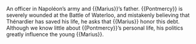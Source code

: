 An officer in Napoléon’s army and {{Marius}}’s father. {{Pontmercy}} is severely 
wounded at the Battle of Waterloo, and mistakenly believing that Thénardier 
has saved his life, he asks that {{Marius}} honor this debt. Although we know 
little about {{Pontmercy}}’s personal life, his politics greatly influence the 
young {{Marius}}.
